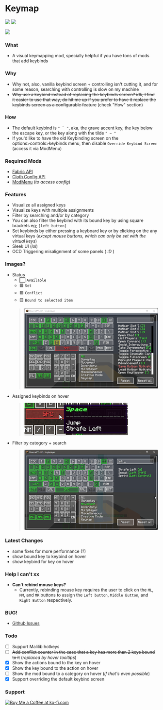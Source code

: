 # Keymap
[![](https://cf.way2muchnoise.eu/keymap.svg)](https://www.curseforge.com/minecraft/mc-mods/keymap)
[![](https://github.com/Einjerjar/keymap/actions/workflows/build.yml/badge.svg)](https://github.com/Einjerjar/keymap)

<img src="https://i.imgur.com/Ol1Tcf8.png" width="150">

### What

- A visual keymapping mod, specially helpful if you have tons of mods that add keybinds

### Why

- Why not, also, vanilla keybind screen + controlling isn't cutting it, and for some reason, searching with controlling is
slow on my machine
- ~~Why use a keybind instead of replacing the keybinds screen? idk, I find it easier to use that way, do hit me up if you prefer to have it replace the keybinds screen as a configurable feature~~ (check "How" section)

### How

- The default keybind is ```" ` "```, aka, the grave accent key, the key below the escape key, or the key along with the tilde `" ~ "`
- If you'd like to have the old Keybinding screen on the options>controls>keybinds menu, then disable `Override Keybind Screen` (access it via ModMenu)

### Required Mods

- [Fabric API](https://www.curseforge.com/minecraft/mc-mods/fabric-api)
- [Cloth Config API](https://www.curseforge.com/minecraft/mc-mods/cloth-config)
- [ModMenu](https://www.curseforge.com/minecraft/mc-mods/modmenu) (_to access config_)

### Features

- Visualize all assigned keys
- Visualize keys with multiple assignments
- Filter by searching and/or by category
- You can also filter the keybind with its bound key by using square brackets eg; `[left button]`
- Set keybinds by either pressing a keyboard key or by clicking on the any virtual keys (_except mouse buttons, which can only be set with the virtual keys_)
- Sleek UI (_lol_)
- OCD Triggering misalignment of some panels ( _:D_ )

### Images?

- Status
  - ⬜ `Available`
  - 🟩 `Set`
  - 🟥 `Conflict`
  - 🟨 `Bound to selected item`
  > ![Status](./screenshots/sample-05.png)
- Assigned keybinds on hover
  > ![Assigned keybinds on hover](./screenshots/sample-06.png)
- Filter by category + search
  > ![Filter by category + search](./screenshots/sample-03.png)

### Latest Changes

- some fixes for more performance (?)
- show bound key to keybind on hover
- show keybind for key on hover

### Help I can't xx

- **Can't rebind mouse keys?**
  - Currently, rebinding mouse key requires the user to click on the `ML`, `MM`, and `MR` buttons to assign the `Left button`, `Middle Button`, and `Right Button` respectively.

### BUG!

- [Github Issues](https://github.com/Einjerjar/keymap/issues)

### Todo
- [ ] Support Malilib hotkeys
- [ ] ~~Add conflict counter in the case that a key has more than 2 keys bound to it~~ (_replaced by hover tooltips_)
- [x] Show the actions bound to the key on hover
- [x] Show the key bound to the action on hover
- [ ] Show the mod bound to a category on hover (_if that's even possible_)
- [x] Support overriding the default keybind screen

### Support

<a href='https://ko-fi.com/X8X831J1L' target='_blank'><img height='36' style='border:0px;height:36px;' src='https://cdn.ko-fi.com/cdn/kofi1.png?v=2' border='0' alt='Buy Me a Coffee at ko-fi.com' /></a>